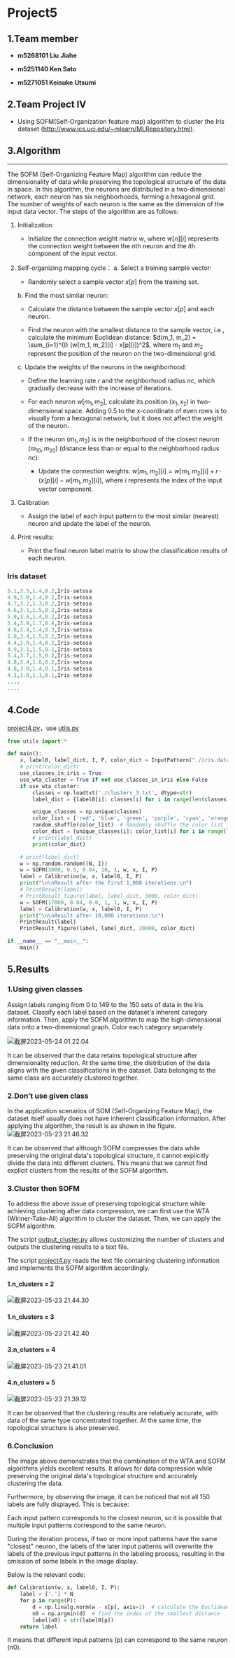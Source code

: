# Project5

## 1.Team member



- **m5268101 Liu** **Jiahe**

- **m5251140 Ken Sato**

- **m5271051 Keisuke** **Utsumi**



## 2.Team Project IV

- Using SOFM(Self-Organization feature map) algorithm to cluster the Iris dataset (http://www.ics.uci.edu/~mlearn/MLRepository.html).

## 3.Algorithm

------
The SOFM (Self-Organizing Feature Map) algorithm can reduce the dimensionality of data while preserving the topological structure of the data in space. In this algorithm, the neurons are distributed in a two-dimensional network, each neuron has six neighborhoods, forming a hexagonal grid. The number of weights of each neuron is the same as the dimension of the input data vector. The steps of the algorithm are as follows:

1. Initialization:

   - Initialize the connection weight matrix $w$, where $w[n][i]$ represents the connection weight between the $n$th neuron and the $i$th component of the input vector.

2. Self-organizing mapping cycle：
   a. Select a training sample vector:

   - Randomly select a sample vector $x[p]$ from the training set.

   b. Find the most similar neuron:

   - Calculate the distance between the sample vector $x[p]$ and each neuron.

   - Find the neuron with the smallest distance to the sample vector, i.e., calculate the minimum Euclidean distance:
   $d(m_1, m_2) = \sum_{i=1}^{I} (w[m_1, m_2][i] - x[p][i])^2$, where $m_1$ and $m_2$ represent the position of the neuron on the two-dimensional grid.

   c. Update the weights of the neurons in the neighborhood:

   - Define the learning rate $r$ and the neighborhood radius $nc$, which gradually decrease with the increase of iterations.

   - For each neuron $w[m_1, m_2]$, calculate its position $(x_1, x_2)$ in two-dimensional space. Adding 0.5 to the x-coordinate of even rows is to visually form a hexagonal network, but it does not affect the weight of the neuron.

   - If the neuron $(m_1, m_2)$ is in the neighborhood of the closest neuron $(m_{10}, m_{20})$ (distance less than or equal to the neighborhood radius $nc$):

     - Update the connection weights:
   $w[m_1, m_2][i] = w[m_1, m_2][i] + r \cdot (x[p][i] - w[m_1, m_2][i])$, where $i$ represents the index of the input vector component.
3. Calibration

   - Assign the label of each input pattern to the most similar (nearest) neuron and update the label of the neuron.

4. Print results:

   - Print the final neuron label matrix to show the classification results of each neuron.





### Iris dataset

```python
5.1,3.5,1.4,0.2,Iris-setosa
4.9,3.0,1.4,0.2,Iris-setosa
4.7,3.2,1.3,0.2,Iris-setosa
4.6,3.1,1.5,0.2,Iris-setosa
5.0,3.6,1.4,0.2,Iris-setosa
5.4,3.9,1.7,0.4,Iris-setosa
4.6,3.4,1.4,0.3,Iris-setosa
5.0,3.4,1.5,0.2,Iris-setosa
4.4,2.9,1.4,0.2,Iris-setosa
4.9,3.1,1.5,0.1,Iris-setosa
5.4,3.7,1.5,0.2,Iris-setosa
4.8,3.4,1.6,0.2,Iris-setosa
4.8,3.0,1.4,0.1,Iris-setosa
4.3,3.0,1.1,0.1,Iris-setosa
....
....
```







## 4.Code

[project4.py](./project5.py)，use [utils.py](./utils.py)

```python
from utils import * 

def main():
    x, label0, label_dict, I, P, color_dict = InputPattern("./iris.data")
    # print(color_dict)
    use_classes_in_iris = True
    use_wta_cluster = True if not use_classes_in_iris else False
    if use_wta_cluster:
        classes = np.loadtxt('./clusters_3.txt', dtype=str)
        label_dict = {label0[i]: classes[i] for i in range(len(classes))}

        unique_classes = np.unique(classes)
        color_list = ['red', 'blue', 'green', 'purple', 'cyan', 'orange', 'magenta', 'lime', 'navy', 'darkred', 'darkgreen', 'gold', 'teal']
        random.shuffle(color_list)  # Randomly shuffle the color list
        color_dict = {unique_classes[i]: color_list[i] for i in range(len(unique_classes))}
        # print(label_dict)
        print(color_dict)

    # print(label_dict)
    w = np.random.random((N, I))
    w = SOFM(3000, 0.5, 0.04, 10, 1, w, x, I, P)
    label = Calibration(w, x, label0, I, P)
    print("\n\nResult after the first 1,000 iterations:\n") 
    # PrintResult(label)
    # PrintResult_figure(label, label_dict, 3000, color_dict)
    w = SOFM(17000, 0.04, 0.0, 1, 1, w, x, I, P)
    label = Calibration(w, x, label0, I, P)
    print("\n\nResult after 10,000 iterations:\n")
    PrintResult(label)
    PrintResult_figure(label, label_dict, 20000, color_dict)

if __name__ == "__main__":
    main()


```



## 5.Results

### 1.Using given classes

Assign labels ranging from 0 to 149 to the 150 sets of data in the Iris dataset. Classify each label based on the dataset's inherent category information. Then, apply the SOFM algorithm to map the high-dimensional data onto a two-dimensional graph. Color each category separately.

![截屏2023-05-24 01.22.04](./Report_project5_CN.assets/%E6%88%AA%E5%B1%8F2023-05-24%2001.22.04.png)

It can be observed that the data retains topological structure after dimensionality reduction. At the same time, the distribution of the data aligns with the given classifications in the dataset. Data belonging to the same class are accurately clustered together.

### 2.Don’t use given class

In the application scenarios of SOM (Self-Organizing Feature Map), the dataset itself usually does not have inherent classification information. After applying the algorithm, the result is as shown in the figure.
![截屏2023-05-23 21.46.32](./Report_project5_CN.assets/%E6%88%AA%E5%B1%8F2023-05-23%2021.46.32.png)

It can be observed that although SOFM compresses the data while preserving the original data's topological structure, it cannot explicitly divide the data into different clusters. This means that we cannot find explicit clusters from the results of the SOFM algorithm.

### 3.Cluster then SOFM


To address the above issue of preserving topological structure while achieving clustering after data compression, we can first use the WTA (Winner-Take-All) algorithm to cluster the dataset. Then, we can apply the SOFM algorithm.

The script [output_cluster.py](./output_cluster.py) allows customizing the number of clusters and outputs the clustering results to a text file.

The script [project4.py](./project4.py) reads the text file containing clustering information and implements the SOFM algorithm accordingly.
#### 1.n_clusters = 2

![截屏2023-05-23 21.44.30](./Report_project5_CN.assets/%E6%88%AA%E5%B1%8F2023-05-23%2021.44.30.png)

#### 1.n_clusters = 3

![截屏2023-05-23 21.42.40](./Report_project5_CN.assets/%E6%88%AA%E5%B1%8F2023-05-23%2021.42.40.png)

#### 3.n_clusters = 4

![截屏2023-05-23 21.41.01](./Report_project5_CN.assets/%E6%88%AA%E5%B1%8F2023-05-23%2021.41.01.png)

#### 4.n_clusters = 5

![截屏2023-05-23 21.39.12](./Report_project5_CN.assets/%E6%88%AA%E5%B1%8F2023-05-23%2021.39.12.png)

It can be observed that the clustering results are relatively accurate, with data of the same type concentrated together. At the same time, the topological structure is also preserved.

### 6.Conclusion

The image above demonstrates that the combination of the WTA and SOFM algorithms yields excellent results. It allows for data compression while preserving the original data's topological structure and accurately clustering the data.

Furthermore, by observing the image, it can be noticed that not all 150 labels are fully displayed. This is because:

Each input pattern corresponds to the closest neuron, so it is possible that multiple input patterns correspond to the same neuron.

During the iteration process, if two or more input patterns have the same "closest" neuron, the labels of the later input patterns will overwrite the labels of the previous input patterns in the labeling process, resulting in the omission of some labels in the image display.

Below is the relevant code:

```python
def Calibration(w, x, label0, I, P):
    label = ['.'] * N
    for p in range(P):
        d = np.linalg.norm(w - x[p], axis=1)  # calculate the Euclidean distance
        n0 = np.argmin(d)  # find the index of the smallest distance
        label[n0] = str(label0[p])
    return label
```

It means that different input patterns (p) can correspond to the same neuron (n0).











